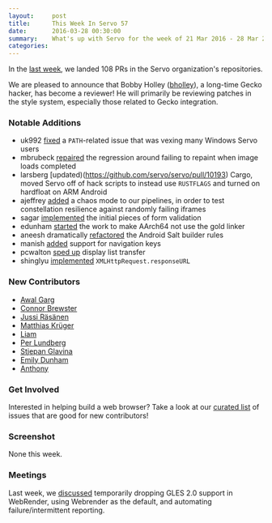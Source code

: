 ```yaml
---
layout:     post
title:      This Week In Servo 57
date:       2016-03-28 00:30:00
summary:    What's up with Servo for the week of 21 Mar 2016 - 28 Mar 2016
categories:
---
```


In the [last week](https://github.com/pulls?page=1&q=is%3Apr+is%3Amerged+closed%3A2016-03-21..2016-03-28+user%3Aservo), we landed 108 PRs in the Servo organization's repositories.

We are pleased to announce that Bobby Holley ([bholley](https://github.com/bholley)), a long-time Gecko hacker, has become a reviewer! He will primarily be reviewing patches in the style system, especially those related to Gecko integration.

### Notable Additions

 - uk992 [fixed](https://github.com/servo/servo/pull/10223) a `PATH`-related issue that was vexing many Windows Servo users
 - mbrubeck [repaired](https://github.com/servo/servo/pull/10197) the regression around failing to repaint when image loads completed
 - larsberg [updated)(https://github.com/servo/servo/pull/10193) Cargo, moved Servo off of hack scripts to instead use `RUSTFLAGS` and turned on hardfloat on ARM Android
 - ajeffrey [added](https://github.com/servo/servo/pull/10179) a chaos mode to our pipelines, in order to test constellation resilience against randomly failing iframes
 - sagar [implemented](https://github.com/servo/servo/pull/10169) the initial pieces of form validation
 - edunham [started](https://github.com/servo/servo/pull/10127) the work to make AArch64 not use the gold linker
 - aneesh dramatically [refactored](https://github.com/servo/saltfs/pull/263) the Android Salt builder rules
 - manish [added](https://github.com/servo/servo/pull/10122) support for navigation keys
 - pcwalton [sped up](https://github.com/servo/servo/pull/9947) display list transfer
 - shinglyu [implemented](https://github.com/servo/servo/pull/9518) `XMLHttpRequest.responseURL`


### New Contributors

 - [Awal Garg](https://github.com/awalGarg)
 - [Connor Brewster](https://github.com/ConnorGBrewster)
 - [Jussi Räsänen](https://github.com/jrasanen)
 - [Matthias Krüger](https://github.com/matthiaskrgr)
 - [Liam](https://github.com/MovingToMars)
 - [Per Lundberg](https://github.com/perlun)
 - [Stjepan Glavina](https://github.com/stjepang)
 - [Emily Dunham](https://github.com/edunham)
 - [Anthony](https://github.com/faineance)

### Get Involved

Interested in helping build a web browser? Take a look at our [curated list](https://starters.servo.org/) of issues that are good for new contributors!

### Screenshot

None this week.

### Meetings

Last week, we [discussed](https://github.com/servo/servo/wiki/Meeting-2016-03-21) temporarily dropping GLES 2.0 support in WebRender, using Webrender as the default, and automating failure/intermittent reporting.
